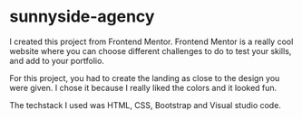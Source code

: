 # sunnyside-agency

I created this project from Frontend Mentor. Frontend Mentor is a really cool website where you can choose different challenges to do to test your skills, and add to your portfolio.

For this project, you had to create the landing as close to the design you were given. I chose it because I really liked the colors and it looked fun. 

The techstack I used was HTML, CSS, Bootstrap and Visual studio code.
